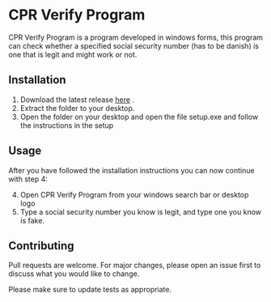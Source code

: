 # CPR Verify Program

CPR Verify Program is a program developed in windows forms, this program can check whether a specified social security number (has to be danish) is one that is legit and might work or not.

## Installation

1. Download the latest release [here](https://github.com/H-C-Orsted-Programmering/CPR-Verify-Program/releases/tag/1.0) .
2. Extract the folder to your desktop.
3. Open the folder on your desktop and open the file setup.exe and follow the instructions in the setup

## Usage

After you have followed the installation instructions you can now continue with step 4:

4. Open CPR Verify Program from your windows search bar or desktop logo
5. Type a social security number you know is legit, and type one you know is fake.

## Contributing
Pull requests are welcome. For major changes, please open an issue first to discuss what you would like to change.

Please make sure to update tests as appropriate.
